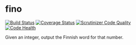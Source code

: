 fino
====

[![Build Status](https://travis-ci.org/hugovk/fino.svg?branch=master)](https://travis-ci.org/hugovk/fino)
[![Coverage Status](https://coveralls.io/repos/hugovk/fino/badge.png?branch=master)](https://coveralls.io/r/hugovk/fino?branch=master)
[![Scrutinizer Code Quality](https://scrutinizer-ci.com/g/hugovk/fino/badges/quality-score.png?b=master)](https://scrutinizer-ci.com/g/hugovk/fino/?branch=master)
[![Code Health](https://landscape.io/github/hugovk/fino/master/landscape.svg)](https://landscape.io/github/hugovk/fino/master)

Given an integer, output the Finnish word for that number.
